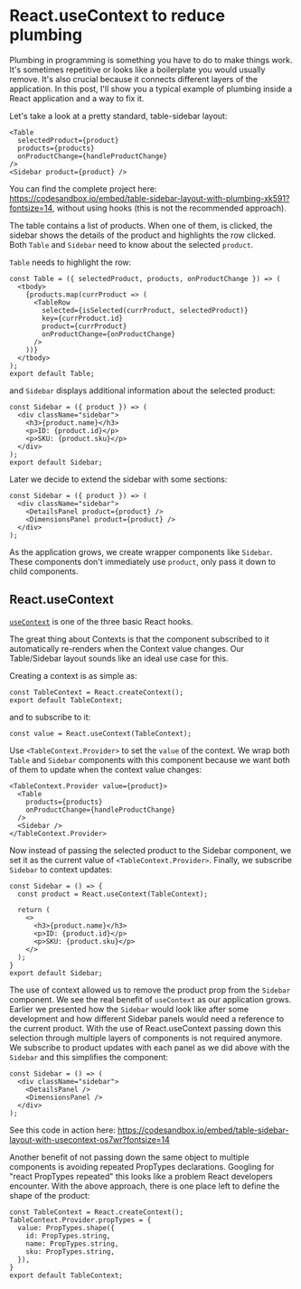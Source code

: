 # React.useContext to reduce plumbing

Plumbing in programming is something you have to do to make things work. It's sometimes repetitive or looks like a boilerplate you would usually remove. It's also crucial because it connects different layers of the application. In this post, I'll show you a typical example of plumbing inside a React application and a way to fix it.

Let's take a look at a pretty standard, table-sidebar layout:

    <Table
      selectedProduct={product}
      products={products}
      onProductChange={handleProductChange}
    />
    <Sidebar product={product} />

You can find the complete project here: https://codesandbox.io/embed/table-sidebar-layout-with-plumbing-xk591?fontsize=14, without using hooks (this is not the recommended approach).

The table contains a list of products. When one of them, is clicked, the sidebar shows the details of the product and highlights the row clicked. Both `Table` and `Sidebar` need to know about the selected `product`.

`Table` needs to highlight the row:

    const Table = ({ selectedProduct, products, onProductChange }) => (
      <tbody>
        {products.map(currProduct => (
          <TableRow
            selected={isSelected(currProduct, selectedProduct)}
            key={currProduct.id}
            product={currProduct}
            onProductChange={onProductChange}
          />
        ))}
      </tbody>
    );
    export default Table;

and `Sidebar` displays additional information about the selected product:

    const Sidebar = ({ product }) => (
      <div className="sidebar">
        <h3>{product.name}</h3>
        <p>ID: {product.id}</p>
        <p>SKU: {product.sku}</p>
      </div>
    );
    export default Sidebar;

Later we decide to extend the sidebar with some sections:

    const Sidebar = ({ product }) => (
      <div className="sidebar">
        <DetailsPanel product={product} />
        <DimensionsPanel product={product} />
      </div>
    );

As the application grows, we create wrapper components like `Sidebar`. These components don't immediately use `product`, only pass it down to child components.


## React.useContext

[`useContext`](https://reactjs.org/docs/hooks-reference.html#usecontext) is one of the three basic React hooks.

The great thing about Contexts is that the component subscribed to it automatically re-renders when the Context value changes. Our Table/Sidebar layout sounds like an ideal use case for this.

Creating a context is as simple as:

    const TableContext = React.createContext();
    export default TableContext;

and to subscribe to it:

    const value = React.useContext(TableContext);

Use `<TableContext.Provider>` to set the `value` of the context. We wrap both `Table` and `Sidebar` components with this component because we want both of them to update when the context value changes:

    <TableContext.Provider value={product}>
      <Table
        products={products}
        onProductChange={handleProductChange}
      />
      <Sidebar />
    </TableContext.Provider>

Now instead of passing the selected product to the Sidebar component, we set it as the current value of `<TableContext.Provider>`. Finally, we subscribe `Sidebar` to context updates:

    const Sidebar = () => {
      const product = React.useContext(TableContext);

      return (
        <>
          <h3>{product.name}</h3>
          <p>ID: {product.id}</p>
          <p>SKU: {product.sku}</p>
        </>
      );
    }
    export default Sidebar;

The use of context allowed us to remove the product prop from the `Sidebar` component.
We see the real benefit of `useContext` as our application grows. Earlier we presented how the `Sidebar` would look like after some development and how different Sidebar panels would need a reference to the current product. With the use of React.useContext passing down this selection through multiple layers of components is not required anymore. We subscribe to product updates with each panel as we did above with the `Sidebar` and this simplifies the component:

    const Sidebar = () => (
      <div className="sidebar">
        <DetailsPanel />
        <DimensionsPanel />
      </div>
    );

See this code in action here: https://codesandbox.io/embed/table-sidebar-layout-with-usecontext-os7wr?fontsize=14

Another benefit of not passing down the same object to multiple components is avoiding repeated PropTypes declarations. Googling for "react PropTypes repeated" this looks like a problem React developers encounter. With the above approach, there is one place left to define the shape of the product:

    const TableContext = React.createContext();
    TableContext.Provider.propTypes = {
      value: PropTypes.shape({
        id: PropTypes.string,
        name: PropTypes.string,
        sku: PropTypes.string,
      }),
    }
    export default TableContext;
